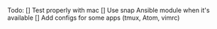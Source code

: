 Todo:
[] Test properly with mac
[] Use snap Ansible module when it's available
[] Add configs for some apps (tmux, Atom, vimrc) 
